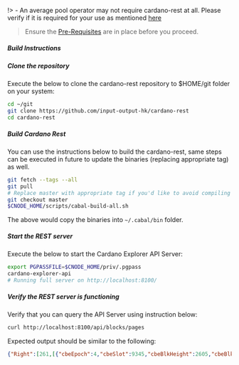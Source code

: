 !> - An average pool operator may not require cardano-rest at all. Please verify if it is required for your use as mentioned [here](build.md#components)

>Ensure the [Pre-Requisites](basics.md#pre-requisites) are in place before you proceed.

##### Build Instructions

##### Clone the repository

Execute the below to clone the cardano-rest repository to $HOME/git folder on your system:

``` bash
cd ~/git
git clone https://github.com/input-output-hk/cardano-rest
cd cardano-rest
```

##### Build Cardano Rest

You can use the instructions below to build the cardano-rest, same steps can be executed in future to update the binaries (replacing appropriate tag) as well.

``` bash
git fetch --tags --all
git pull
# Replace master with appropriate tag if you'd like to avoid compiling against master
git checkout master
$CNODE_HOME/scripts/cabal-build-all.sh
```
The above would copy the binaries into `~/.cabal/bin` folder.

##### Start the REST server

Execute the below to start the Cardano Explorer API Server:

``` bash
export PGPASSFILE=$CNODE_HOME/priv/.pgpass
cardano-explorer-api
# Running full server on http://localhost:8100/
```

##### Verify the REST server is functioning

Verify that you can query the API Server using instruction below:

``` bash
curl http://localhost:8100/api/blocks/pages
```

Expected output should be similar to the following:

```json
{"Right":[261,[{"cbeEpoch":4,"cbeSlot":9345,"cbeBlkHeight":2605,"cbeBlkHash":"9026612cfa53b7f8a84ff62c4e897830db9ab6ce24b19e0059f4b4db7a14c0f9","cbeTimeIssued":1587974365,"cbeTxNum":0,"cbeTotalSent":{"getCoin":"0"},"cbeSize":631,"cbeBlockLead":"464835a0904109be93d7996b9b4acc486f6c8f75a595b2c4392f9521","cbeBlockLead":"a18aa0130f67053ed1cb346813054e160687a8ee7602a549f8ae165b","cbeFees":{"getCoin":"0"}}]]}
```

